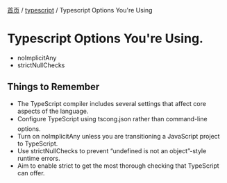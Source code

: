 [首页](https://printjs.github.io/blog) / [typescript](https://printjs.github.io/blog/docs/typescript) / Typescript Options You're Using

# Typescript Options You're Using.

* noImplicitAny
* strictNullChecks

## Things to Remember
* The TypeScript compiler includes several settings that affect core aspects of the language.
* Configure TypeScript using tscong.json rather than command-line options.
* Turn on noImplicitAny unless you are transitioning a JavaScript project to TypeScript.
* Use strictNullChecks to prevent “undefined is not an object”-style runtime errors.
* Aim to enable strict to get the most thorough checking that TypeScript can offer.